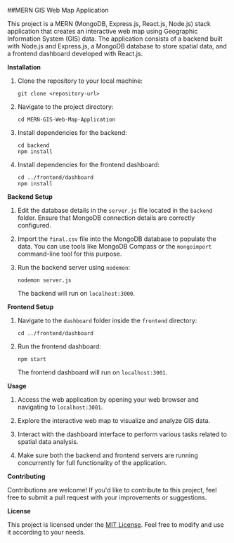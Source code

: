 
##MERN GIS Web Map Application

This project is a MERN (MongoDB, Express.js, React.js, Node.js) stack application that creates an interactive web map using Geographic Information System (GIS) data. The application consists of a backend built with Node.js and Express.js, a MongoDB database to store spatial data, and a frontend dashboard developed with React.js.

**Installation**

1. Clone the repository to your local machine:
   ```
   git clone <repository-url>
   ```

2. Navigate to the project directory:
   ```
   cd MERN-GIS-Web-Map-Application
   ```

3. Install dependencies for the backend:
   ```
   cd backend
   npm install
   ```

4. Install dependencies for the frontend dashboard:
   ```
   cd ../frontend/dashboard
   npm install
   ```

**Backend Setup**

1. Edit the database details in the `server.js` file located in the `backend` folder. Ensure that MongoDB connection details are correctly configured.

2. Import the `final.csv` file into the MongoDB database to populate the data. You can use tools like MongoDB Compass or the `mongoimport` command-line tool for this purpose.

3. Run the backend server using `nodemon`:
   ```
   nodemon server.js
   ```
   The backend will run on `localhost:3000`.

**Frontend Setup**

1. Navigate to the `dashboard` folder inside the `frontend` directory:
   ```
   cd ../frontend/dashboard
   ```

2. Run the frontend dashboard:
   ```
   npm start
   ```
   The frontend dashboard will run on `localhost:3001`.

**Usage**

1. Access the web application by opening your web browser and navigating to `localhost:3001`.

2. Explore the interactive web map to visualize and analyze GIS data.

3. Interact with the dashboard interface to perform various tasks related to spatial data analysis.

4. Make sure both the backend and frontend servers are running concurrently for full functionality of the application.

**Contributing**

Contributions are welcome! If you'd like to contribute to this project, feel free to submit a pull request with your improvements or suggestions.

**License**

This project is licensed under the [MIT License](LICENSE). Feel free to modify and use it according to your needs.
